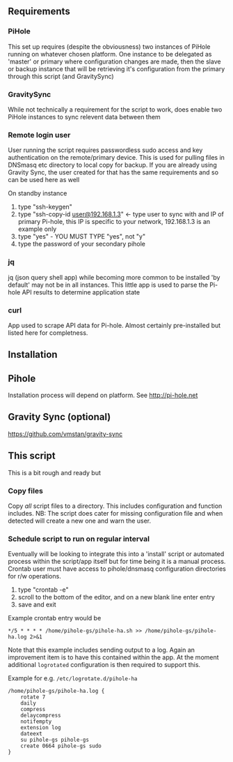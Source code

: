 ## Requirements

### PiHole
This set up requires (despite the obviousness) two instances of PiHole running on whatever chosen platform. One 
instance to be delegated as 'master' or primary where configuration changes are made, then the slave or backup 
instance that will be retrieving it's configuration from the primary through this script (and GravitySync)

### GravitySync
While not technically a requirement for the script to work, does enable two PiHole instances to sync relevent 
data between them

### Remote login user
User running the script requires passwordless sudo access and key authentication on the remote/primary device. 
This is used for pulling files in DNSmasq etc directory to local copy for backup.
If you are already using Gravity Sync, the user created for that has the same requirements and so can be used 
here as well

On standby instance
1. type "ssh-keygen"
2. type "ssh-copy-id user@192.168.1.3" <- type user to sync with and IP of primary Pi-hole, this IP is specific 
to your network, 192.168.1.3 is an example only
3. type "yes" - YOU MUST TYPE "yes", not "y"
4. type the password of your secondary pihole


### jq
jq (json query shell app) while becoming more common to be installed 'by default' may not be in all instances. 
This little app is used to parse the Pi-hole API results to determine application state

### curl
App used to scrape API data for Pi-hole. Almost certainly pre-installed but listed here for completness.

## Installation

## Pihole
Installation process will depend on platform. See http://pi-hole.net

## Gravity Sync (optional)
https://github.com/vmstan/gravity-sync

## This script
This is a bit rough and ready but

### Copy files
Copy _all_ script files to a directory. This includes configuration and function includes.
NB: The script does cater for missing configuration file and when detected will create a new one and warn the user.

### Schedule script to run on regular interval
Eventually will be looking to integrate this into a 'install' script or automated process within the script/app 
itself but for time being it is a manual process. Crontab user must have access to pihole/dnsmasq configuration 
directories for r/w operations.

1. type "crontab -e"
2. scroll to the bottom of the editor, and on a new blank line enter entry
3. save and exit

Example crontab entry would be
```
*/5 * * * * /home/pihole-gs/pihole-ha.sh >> /home/pihole-gs/pihole-ha.log 2>&1
```

Note that this example includes sending output to a log. Again an improvement item is to have this contained within 
the app. At the moment additional `logrotated` configuration is then required to support this.

Example for e.g. `/etc/logrotate.d/pihole-ha`
```
/home/pihole-gs/pihole-ha.log {
	rotate 7
	daily
	compress
	delaycompress
	notifempty
	extension log
	dateext
	su pihole-gs pihole-gs
	create 0664 pihole-gs sudo
}
```